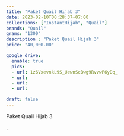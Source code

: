 ```yaml
---
title: "Paket Quail Hijab 3"
date: 2023-02-10T00:28:37+07:00
collections: ["InstantHijab", "Quail"]
brands: "Quail"
grams: "1300"
description : "Paket Quail Hijab 3"
price: "40,000.00"

google_drive:
  enable: true
  pics:
  - url: 1z6VxevnkL9S_UewnScBwg9RvvwP6yDq_
  - url: 
  - url: 
  - url: 

draft: false
---
```


Paket Quail Hijab 3

.
